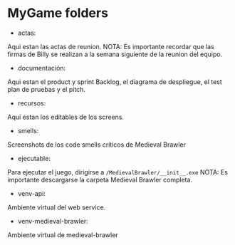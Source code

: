 # MyGame folders

- actas:

Aqui estan las actas de reunion.
NOTA: Es importante recordar que las firmas de Billy se realizan a la semana siguiente de la reunion del equipo.


- documentación:

Aqui estan el product y sprint Backlog, el diagrama de despliegue, el test plan de pruebas y el pitch.


- recursos:

Aqui estan los editables de los screens.

- smells:

Screenshots de los code smells críticos de Medieval Brawler 


- ejecutable:

Para ejecutar el juego, dirigirse a ```/MedievalBrawler/__init__.exe```
NOTA: Es importante descargarse la carpeta Medieval Brawler completa.


- venv-api:

Ambiente virtual del web service.


- venv-medieval-brawler:

Ambiente virtual de medieval-brawler

